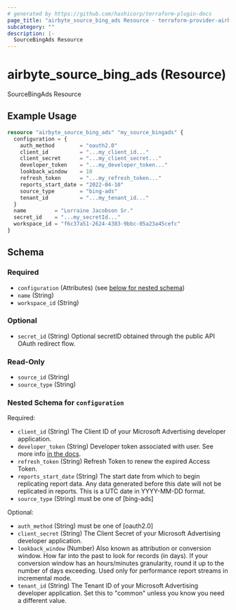 ```yaml
---
# generated by https://github.com/hashicorp/terraform-plugin-docs
page_title: "airbyte_source_bing_ads Resource - terraform-provider-airbyte"
subcategory: ""
description: |-
  SourceBingAds Resource
---
```


# airbyte_source_bing_ads (Resource)

SourceBingAds Resource

## Example Usage

```terraform
resource "airbyte_source_bing_ads" "my_source_bingads" {
  configuration = {
    auth_method        = "oauth2.0"
    client_id          = "...my_client_id..."
    client_secret      = "...my_client_secret..."
    developer_token    = "...my_developer_token..."
    lookback_window    = 10
    refresh_token      = "...my_refresh_token..."
    reports_start_date = "2022-04-10"
    source_type        = "bing-ads"
    tenant_id          = "...my_tenant_id..."
  }
  name         = "Lorraine Jacobson Sr."
  secret_id    = "...my_secretId..."
  workspace_id = "f6c37a51-2624-4383-9bbc-05a23a45cefc"
}
```

<!-- schema generated by tfplugindocs -->
## Schema

### Required

- `configuration` (Attributes) (see [below for nested schema](#nestedatt--configuration))
- `name` (String)
- `workspace_id` (String)

### Optional

- `secret_id` (String) Optional secretID obtained through the public API OAuth redirect flow.

### Read-Only

- `source_id` (String)
- `source_type` (String)

<a id="nestedatt--configuration"></a>
### Nested Schema for `configuration`

Required:

- `client_id` (String) The Client ID of your Microsoft Advertising developer application.
- `developer_token` (String) Developer token associated with user. See more info <a href="https://docs.microsoft.com/en-us/advertising/guides/get-started?view=bingads-13#get-developer-token"> in the docs</a>.
- `refresh_token` (String) Refresh Token to renew the expired Access Token.
- `reports_start_date` (String) The start date from which to begin replicating report data. Any data generated before this date will not be replicated in reports. This is a UTC date in YYYY-MM-DD format.
- `source_type` (String) must be one of [bing-ads]

Optional:

- `auth_method` (String) must be one of [oauth2.0]
- `client_secret` (String) The Client Secret of your Microsoft Advertising developer application.
- `lookback_window` (Number) Also known as attribution or conversion window. How far into the past to look for records (in days). If your conversion window has an hours/minutes granularity, round it up to the number of days exceeding. Used only for performance report streams in incremental mode.
- `tenant_id` (String) The Tenant ID of your Microsoft Advertising developer application. Set this to "common" unless you know you need a different value.


